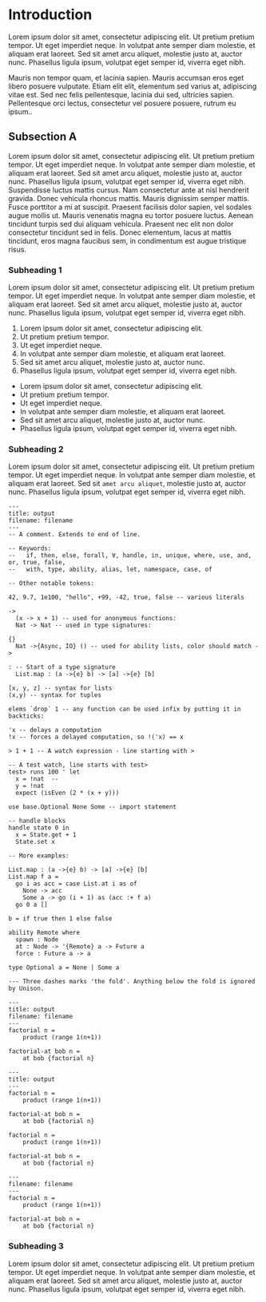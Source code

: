 # Introduction

Lorem ipsum dolor sit amet, consectetur adipiscing elit. Ut pretium pretium tempor. Ut eget imperdiet neque. In volutpat ante semper diam molestie, et aliquam erat laoreet. Sed sit amet arcu aliquet, molestie justo at, auctor nunc. Phasellus ligula ipsum, volutpat eget semper id, viverra eget nibh.

Mauris non tempor quam, et lacinia sapien. Mauris accumsan eros eget libero posuere vulputate. Etiam elit elit, elementum sed varius at, adipiscing vitae est. Sed nec felis pellentesque, lacinia dui sed, ultricies sapien. Pellentesque orci lectus, consectetur vel posuere posuere, rutrum eu ipsum..

## Subsection A

Lorem ipsum dolor sit amet, consectetur adipiscing elit. Ut pretium pretium tempor. Ut eget imperdiet neque. In volutpat ante semper diam molestie, et aliquam erat laoreet. Sed sit amet arcu aliquet, molestie justo at, auctor nunc. Phasellus ligula ipsum, volutpat eget semper id, viverra eget nibh. Suspendisse luctus mattis cursus. Nam consectetur ante at nisl hendrerit gravida. Donec vehicula rhoncus mattis. Mauris dignissim semper mattis. Fusce porttitor a mi at suscipit. Praesent facilisis dolor sapien, vel sodales augue mollis ut. Mauris venenatis magna eu tortor posuere luctus. Aenean tincidunt turpis sed dui aliquam vehicula. Praesent nec elit non dolor consectetur tincidunt sed in felis. Donec elementum, lacus at mattis tincidunt, eros magna faucibus sem, in condimentum est augue tristique risus.

### Subheading 1

Lorem ipsum dolor sit amet, consectetur adipiscing elit. Ut pretium pretium tempor. Ut eget imperdiet neque. In volutpat ante semper diam molestie, et aliquam erat laoreet. Sed sit amet arcu aliquet, molestie justo at, auctor nunc. Phasellus ligula ipsum, volutpat eget semper id, viverra eget nibh.

1. Lorem ipsum dolor sit amet, consectetur adipiscing elit.
2. Ut pretium pretium tempor.
3. Ut eget imperdiet neque.
4. In volutpat ante semper diam molestie, et aliquam erat laoreet.
5. Sed sit amet arcu aliquet, molestie justo at, auctor nunc.
6. Phasellus ligula ipsum, volutpat eget semper id, viverra eget nibh.

- Lorem ipsum dolor sit amet, consectetur adipiscing elit.
- Ut pretium pretium tempor.
- Ut eget imperdiet neque.
- In volutpat ante semper diam molestie, et aliquam erat laoreet.
- Sed sit amet arcu aliquet, molestie justo at, auctor nunc.
- Phasellus ligula ipsum, volutpat eget semper id, viverra eget nibh.

### Subheading 2

Lorem ipsum dolor sit amet, consectetur adipiscing elit. Ut pretium pretium tempor. Ut eget imperdiet neque. In volutpat ante semper diam molestie, et aliquam erat laoreet. Sed sit `amet arcu aliquet`, molestie justo at, auctor nunc. Phasellus ligula ipsum, volutpat eget semper id, viverra eget nibh.

```unison
---
title: output
filename: filename
---
-- A comment. Extends to end of line.

-- Keywords:
--   if, then, else, forall, ∀, handle, in, unique, where, use, and, or, true, false,
--   with, type, ability, alias, let, namespace, case, of

-- Other notable tokens:

42, 9.7, 1e100, "hello", +99, -42, true, false -- various literals

->
  (x -> x + 1) -- used for anonymous functions:
  Nat -> Nat -- used in type signatures:

{}
  Nat ->{Async, IO} () -- used for ability lists, color should match ->

: -- Start of a type signature
  List.map : (a ->{e} b) -> [a] ->{e} [b]

[x, y, z] -- syntax for lists
(x,y) -- syntax for tuples

elems `drop` 1 -- any function can be used infix by putting it in backticks:

'x -- delays a computation
!x -- forces a delayed computation, so !('x) == x

> 1 + 1 -- A watch expression - line starting with >

-- A test watch, line starts with test>
test> runs 100 ' let
  x = !nat  --
  y = !nat
  expect (isEven (2 * (x + y)))

use base.Optional None Some -- import statement

-- handle blocks
handle state 0 in
  x = State.get + 1
  State.set x

-- More examples:

List.map : (a ->{e} b) -> [a] ->{e} [b]
List.map f a =
  go i as acc = case List.at i as of
    None -> acc
    Some a -> go (i + 1) as (acc :+ f a)
  go 0 a []

b = if true then 1 else false

ability Remote where
  spawn : Node
  at : Node -> '{Remote} a -> Future a
  force : Future a -> a

type Optional a = None | Some a

--- Three dashes marks 'the fold'. Anything below the fold is ignored by Unison.
```

```unison
---
title: output
filename: filename
---
factorial n =
    product (range 1(n+1))

factorial-at bob n =
    at bob {factorial n}
```

```unison
---
title: output
---
factorial n =
    product (range 1(n+1))

factorial-at bob n =
    at bob {factorial n}
```

```unison
factorial n =
    product (range 1(n+1))

factorial-at bob n =
    at bob {factorial n}
```

```unison
---
filename: filename
---
factorial n =
    product (range 1(n+1))

factorial-at bob n =
    at bob {factorial n}
```

### Subheading 3

Lorem ipsum dolor sit amet, consectetur adipiscing elit. Ut pretium pretium tempor. Ut eget imperdiet neque. In volutpat ante semper diam molestie, et aliquam erat laoreet. Sed sit amet arcu aliquet, molestie justo at, auctor nunc. Phasellus ligula ipsum, volutpat eget semper id, viverra eget nibh.

